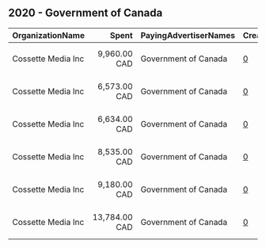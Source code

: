 ## 2020 - Government of Canada 
|OrganizationName|Spent|PayingAdvertiserNames|CreativeUrls|Impressions|Genders|AgeBrackets|CountryCodes|BillingAddresses|CandidateBallotInformation|
|:---|---:|:---|:---|---:|:---|:---|:---|:---|:---|
|Cossette Media Inc|9,960.00 CAD|Government of Canada|[0](https://www.snap.com/political-ads/asset/ccc451ee1bf8c296fd3dc1aecf88d6be6a082a4d8ced390bb8e369752ad055cd?mediaType=mp4)|1,070,770||18-34|canada|"P.O. Box. 11613, Succ. Centre-ville,Montreal,H3C5V9,CA"||
|Cossette Media Inc|6,573.00 CAD|Government of Canada|[0](https://www.snap.com/political-ads/asset/b44ce27d3121bf21b40ed90f05788842a1af75b9b36585e31c0572871aefd399?mediaType=mp4)|698,935||18-34|canada|"P.O. Box. 11613, Succ. Centre-ville,Montreal,H3C5V9,CA"||
|Cossette Media Inc|6,634.00 CAD|Government of Canada|[0](https://www.snap.com/political-ads/asset/26f2993a39d83ab5eb05e74f9a48b7fb886943bf547c4e93fc11871c91c19d35?mediaType=mp4)|2,615,770||18-34|canada|"P.O. Box. 11613, Succ. Centre-ville,Montreal,H3C5V9,CA"||
|Cossette Media Inc|8,535.00 CAD|Government of Canada|[0](https://www.snap.com/political-ads/asset/57c80e8292e8b932d9199f342e0af6626d311656d015e64c6381a4ac77a97a10?mediaType=mp4)|917,773||18-34|canada|"P.O. Box. 11613, Succ. Centre-ville,Montreal,H3C5V9,CA"||
|Cossette Media Inc|9,180.00 CAD|Government of Canada|[0](https://www.snap.com/political-ads/asset/7592dc3203296f13dcf91a78c07edfdbaeb6e88127b56406b0abaf04ef6d7eac?mediaType=mp4)|989,255||18-34|canada|"P.O. Box. 11613, Succ. Centre-ville,Montreal,H3C5V9,CA"||
|Cossette Media Inc|13,784.00 CAD|Government of Canada|[0](https://www.snap.com/political-ads/asset/4116fbcf37588fc5841dc2bab8a556b70dd5089f85fbec1774a3b420d207da98?mediaType=mp4)|1,484,122||18-34|canada|"P.O. Box. 11613, Succ. Centre-ville,Montreal,H3C5V9,CA"||
